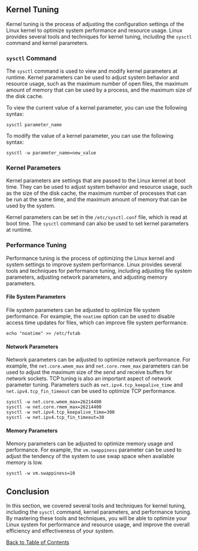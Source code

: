 ## Kernel Tuning

Kernel tuning is the process of adjusting the configuration settings of the Linux kernel to optimize system performance and resource usage. Linux provides several tools and techniques for kernel tuning, including the `sysctl` command and kernel parameters.

### `sysctl` Command

The `sysctl` command is used to view and modify kernel parameters at runtime. Kernel parameters can be used to adjust system behavior and resource usage, such as the maximum number of open files, the maximum amount of memory that can be used by a process, and the maximum size of the disk cache.

To view the current value of a kernel parameter, you can use the following syntax:

```
sysctl parameter_name
```

To modify the value of a kernel parameter, you can use the following syntax:

```
sysctl -w parameter_name=new_value
```

### Kernel Parameters

Kernel parameters are settings that are passed to the Linux kernel at boot time. They can be used to adjust system behavior and resource usage, such as the size of the disk cache, the maximum number of processes that can be run at the same time, and the maximum amount of memory that can be used by the system.

Kernel parameters can be set in the `/etc/sysctl.conf` file, which is read at boot time. The `sysctl` command can also be used to set kernel parameters at runtime.

### Performance Tuning

Performance tuning is the process of optimizing the Linux kernel and system settings to improve system performance. Linux provides several tools and techniques for performance tuning, including adjusting file system parameters, adjusting network parameters, and adjusting memory parameters.

#### File System Parameters

File system parameters can be adjusted to optimize file system performance. For example, the `noatime` option can be used to disable access time updates for files, which can improve file system performance.

```
echo "noatime" >> /etc/fstab
```

#### Network Parameters

Network parameters can be adjusted to optimize network performance. For example, the `net.core.wmem_max` and `net.core.rmem_max` parameters can be used to adjust the maximum size of the send and receive buffers for network sockets. TCP tuning is also an important aspect of network parameter tuning. Parameters such as `net.ipv4.tcp_keepalive_time` and `net.ipv4.tcp_fin_timeout` can be used to optimize TCP performance.

```
sysctl -w net.core.wmem_max=26214400
sysctl -w net.core.rmem_max=26214400
sysctl -w net.ipv4.tcp_keepalive_time=300
sysctl -w net.ipv4.tcp_fin_timeout=30
```

#### Memory Parameters

Memory parameters can be adjusted to optimize memory usage and performance. For example, the `vm.swappiness` parameter can be used to adjust the tendency of the system to use swap space when available memory is low.

```
sysctl -w vm.swappiness=10
```

## Conclusion

In this section, we covered several tools and techniques for kernel tuning, including the `sysctl` command, kernel parameters, and performance tuning. By mastering these tools and techniques, you will be able to optimize your Linux system for performance and resource usage, and improve the overall efficiency and effectiveness of your system.

[Back to Table of Contents](../README.md)